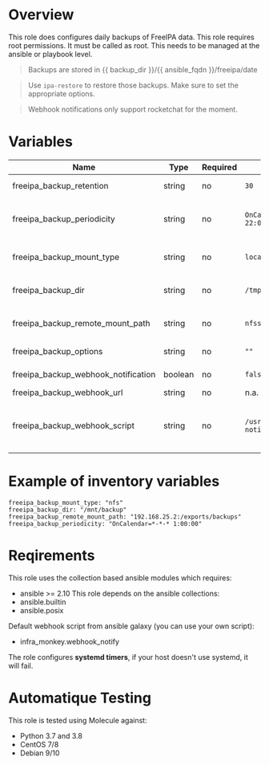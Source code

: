 # Overview
This role does configures daily backups of FreeIPA data.
This role requires root permissions. It must be called as root. This needs to be managed at the ansible or playbook level.

>Backups are stored in {{ backup_dir }}/{{ ansible_fqdn }}/freeipa/date

>Use `ipa-restore` to restore those backups. Make sure to set the appropriate options.

>Webhook notifications only support rocketchat for the moment.

# Variables

| Name  | Type | Required | Default Value | Description |
| ----- | ---- | -------- | ------------- | ----------- |
| freeipa_backup_retention | string | no | `30` | The default number of backups to keep. |
| freeipa_backup_periodicity | string | no | `OnCalendar=*-*-* 22:00:00` | The default periodicity of backups (every night at 10pm). Systemd timer format. |
| freeipa_backup_mount_type | string | no | `local` | Type of storage that will hold the backup files. Supported types: local, nfs |
| freeipa_backup_dir | string | no | `/tmp/freeipa_backup` | Path where the backups are sent. Is the mount point in case of network storage. |
| freeipa_backup_remote_mount_path | string | no | `nfsserver:/path/to/mount` | The remote path of the mount command. Depends on the protocol. |
| freeipa_backup_options | string | no | `""` | Options to pass to `ipa-backup`, ex: "--data --online" |
| freeipa_backup_webhook_notification | boolean | no | `false` | Send the result of the backup at the end of execution |
| freeipa_backup_webhook_url | string | no | n.a. | The url to send the payload to |
| freeipa_backup_webhook_script | string | no | `/usr/local/bin/webhook-notify.sh`| The path of the webhook script to call (the default value is set for infra_monkey.webhook_notify galaxy role) |

# Example of inventory variables

    freeipa_backup_mount_type: "nfs"
    freeipa_backup_dir: "/mnt/backup"
    freeipa_backup_remote_mount_path: "192.168.25.2:/exports/backups"
    freeipa_backup_periodicity: "OnCalendar=*-*-* 1:00:00"


# Reqirements

This role uses the collection based ansible modules which requires:
- ansible >= 2.10
This role depends on the ansible collections:
- ansible.builtin
- ansible.posix

Default webhook script from ansible galaxy (you can use your own script):
- infra_monkey.webhook_notify

The role configures **systemd timers**, if your host doesn't use systemd, it will fail.

# Automatique Testing

This role is tested using Molecule against:
- Python 3.7 and 3.8
- CentOS 7/8
- Debian 9/10